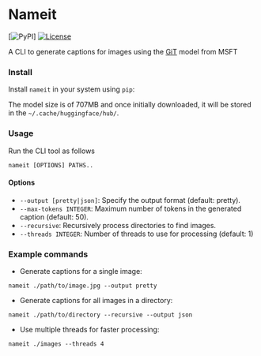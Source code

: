 # Nameit


[![PyPI](https://img.shields.io/pypi/v/name-it].svg)]
[![License](https://img.shields.io/badge/license-Apache%202.0-blue.svg)](https://github.com/ash01-xor/Nameit/blob/main/LICENSE)

A CLI to generate captions for images using the [GiT](https://huggingface.co/docs/transformers/en/model_doc/git) model from MSFT


### Install

Install ```nameit``` in your system using ```pip```:

The model size is of 707MB and once initially downloaded, it will be stored in the ```~/.cache/huggingface/hub/```.

### Usage

Run the CLI tool as follows

```
nameit [OPTIONS] PATHS.. 
```

#### Options

-   ```--output [pretty|json]```: Specify the output format (default: pretty).
-    ```--max-tokens INTEGER```: Maximum number of tokens in the generated caption (default: 50).
-    ```--recursive```: Recursively process directories to find images.
-    ```--threads INTEGER```: Number of threads to use for processing (default: 1)


### Example commands

- Generate captions for a single image:
```
nameit ./path/to/image.jpg --output pretty
```

- Generate captions for all images in a directory:
```
nameit ./path/to/directory --recursive --output json
```

- Use multiple threads for faster processing:
```
nameit ./images --threads 4
```